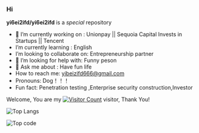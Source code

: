 ### Hi 

**yi6ei2ifd/yi6ei2ifd** is a  _special_  repository 

- 🔭 I’m currently working on : Unionpay || Sequoia Capital Invests in Startups || Tencent
-  I’m currently learning : English
-  I’m looking to collaborate on: Entrepreneurship partner
- 🤔 I’m looking for help with: Funny peson
- 💬 Ask me about :  Have fun life
-  How to reach me: yibeizifd666@gmail.com
-  Pronouns: Dog！！！
-  Fun fact: Penetration testing ,Enterprise security construction,Investor


Welcome, You are my [![Visitor Count](https://profile-counter.glitch.me/yi6ei2ifd/count.svg)](https://www.yibeizifd.cc/) visitor, Thank You!

![Top Langs](https://github-readme-stats.vercel.app/api/top-langs/?username=yi6ei2ifd&layout=compact&theme=tokyonight)

![Top code](https://github-readme-stats.vercel.app/api?username=yi6ei2ifd&count_private=true&show_icons=true)

<!-- ![tip](https://badgen.net/badge/python/3.1.6/green?icon=packagephobia)  -->
<!-- ![Top Langs](https://github-readme-stats.vercel.app/api/top-langs/?username=yi6ei2ifd&layout=compact) -->
<!-- ![yi6ei2ifd's GitHub stats](https://github-readme-stats.vercel.app/api?username=yi6ei2ifd&show_icons=true) -->
<!-- 
### My Skill Set
<table><tr><td valign="top" width="33%">
#### Frontend
<div align="center">
< img style="margin: 10px" src="https://profilinator.rishav.dev/skills-assets/javascript-original.svg" alt="JavaScript" height="50" />
< img style="margin: 10px" src="https://profilinator.rishav.dev/skills-assets/vuejs-original-wordmark.svg" alt="Vue.js" height="50" />
< img style="margin: 10px" src="https://profilinator.rishav.dev/skills-assets/react-original-wordmark.svg" alt="React" height="50" />
< img style="margin: 10px" src="https://profilinator.rishav.dev/skills-assets/webpack-original.svg" alt="Webpack" height="50" />
< img style="margin: 10px" src="https://profilinator.rishav.dev/skills-assets/jquery.png" alt="jQuery" height="50" />
< img style="margin: 10px" src="https://profilinator.rishav.dev/skills-assets/android-original-wordmark.svg" alt="Android" height="50" />
< img style="margin: 10px" src="https://profilinator.rishav.dev/skills-assets/sass-original.svg" alt="Sass" height="50" />
< img style="margin: 10px" src="https://profilinator.rishav.dev/skills-assets/powershell.png" alt="PowerShell" height="50" />
< img style="margin: 10px" src="https://profilinator.rishav.dev/skills-assets/redux-original.svg" alt="Redux" height="50" />
< img style="margin: 10px" src="https://profilinator.rishav.dev/skills-assets/bootstrap-plain.svg" alt="Bootstrap" height="50" />
< img style="margin: 10px" src="https://profilinator.rishav.dev/skills-assets/css3-original-wordmark.svg" alt="CSS3" height="50" />
< img style="margin: 10px" src="https://profilinator.rishav.dev/skills-assets/html5-original-wordmark.svg" alt="HTML5" height="50" />
</div>

</td>
<td valign="top" width="33%">

#### Backend
<div align="center">
< img style="margin: 10px" src="https://profilinator.rishav.dev/skills-assets/go-original.svg" alt="Go" height="50" />
< img style="margin: 10px" src="https://profilinator.rishav.dev/skills-assets/linux-original.svg" alt="Linux" height="50" />
< img style="margin: 10px" src="https://profilinator.rishav.dev/skills-assets/nginx-original.svg" alt="Nginx" height="50" />
< img style="margin: 10px" src="https://profilinator.rishav.dev/skills-assets/mongodb-original-wordmark.svg" alt="MongoDB" height="50" />
< img style="margin: 10px" src="https://profilinator.rishav.dev/skills-assets/nodejs-original-wordmark.svg" alt="Node.js" height="50" />
< img style="margin: 10px" src="https://profilinator.rishav.dev/skills-assets/postgresql-original-wordmark.svg" alt="PostgreSQL" height="50" />
< img style="margin: 10px" src="https://profilinator.rishav.dev/skills-assets/mysql-original-wordmark.svg" alt="MySQL" height="50" />
< img style="margin: 10px" src="https://profilinator.rishav.dev/skills-assets/redis-original-wordmark.svg" alt="Redis" height="50" />
</div>

</td>
<td valign="top" width="33%">

#### DevOps
<div align="center">
< img style="margin: 10px" src="https://profilinator.rishav.dev/skills-assets/kubernetes-icon.svg" alt="Kubernetes" height="50" />
< img style="margin: 10px" src="https://profilinator.rishav.dev/skills-assets/git-scm-icon.svg" alt="Git" height="50" />
< img style="margin: 10px" src="https://profilinator.rishav.dev/skills-assets/jenkins-icon.svg" alt="Jenkins" height="50" />
< img style="margin: 10px" src="https://profilinator.rishav.dev/skills-assets/docker-original-wordmark.svg" alt="Docker" height="50" />
< img style="margin: 10px" src="https://profilinator.rishav.dev/skills-assets/gitlab.svg" alt="GitLab" height="50" />
</div>
</td>
</tr>
</table>
 -->
